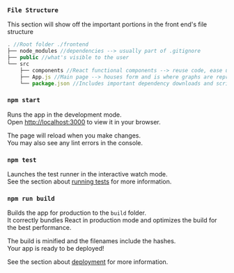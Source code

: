 ### `File Structure`
This section will show off the important portions in the front end's file structure
```javascript
. //Root folder ./frontend
├── node_modules //dependencies --> usually part of .gitignore
├── public //what's visible to the user
└── src
    ├── components //React functional components --> reuse code, ease up on readability
    ├── App.js //Main page --> houses form and is where graphs are represented
    └── package.json //Includes important dependency downloads and scripts --> scripts and what they do can be seen below
``` 

### `npm start`

Runs the app in the development mode.\
Open [http://localhost:3000](http://localhost:3000) to view it in your browser.

The page will reload when you make changes.\
You may also see any lint errors in the console.

### `npm test`

Launches the test runner in the interactive watch mode.\
See the section about [running tests](https://facebook.github.io/create-react-app/docs/running-tests) for more information.

### `npm run build`

Builds the app for production to the `build` folder.\
It correctly bundles React in production mode and optimizes the build for the best performance.

The build is minified and the filenames include the hashes.\
Your app is ready to be deployed!

See the section about [deployment](https://facebook.github.io/create-react-app/docs/deployment) for more information.

